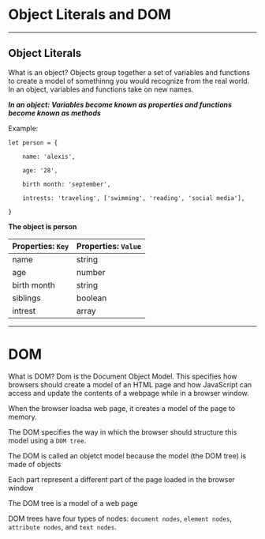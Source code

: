 # Object Literals and DOM

***

## Object Literals

What is an object? Objects group together a set of variables and functions to create a model of somethinng you would recognize from the real world. In an object, variables and functions take on new names.

***In an object: Variables become known as properties and functions become known as methods***

Example:

`let person = {`

`    name: 'alexis',`

`    age: '28',`

`    birth month: 'september',`

`    intrests: 'traveling', ['swimming', 'reading', 'social media'],`

`}`


**The object is person**

| Properties: `Key` | Properties: `Value`   |
| ---------         | ------------          |
| name              | string                |
| age               | number                |
| birth month       | string                |
| siblings          | boolean               |
| intrest           | array                 |


***

# DOM

What is DOM? Dom is the Document Object Model. This specifies how browsers should create a model of an HTML page and how JavaScript can access and update the contents of a webpage while in a browser window.

When the browser loadsa web page, it creates a model of the page to memory.

The DOM specifies the way in which the browser should structure this model using a `DOM tree`.

The DOM is called an objetct model because the model (the DOM tree) is made of objects

Each part represent a different part of the page loaded in the browser window

The DOM tree is a model of a web page

DOM trees have four types of nodes: `document nodes`, `element nodes`, `attribute nodes`, and `text nodes`. 
